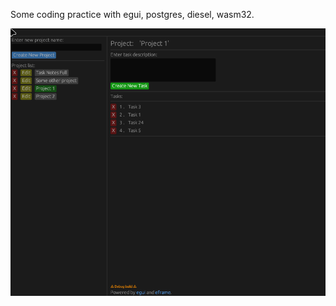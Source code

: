 Some coding practice with egui, postgres, diesel, wasm32.

![Screenshot](https://github.com/dmitryvm1/task-notes-full/blob/master/screenshot.png?raw=true)


